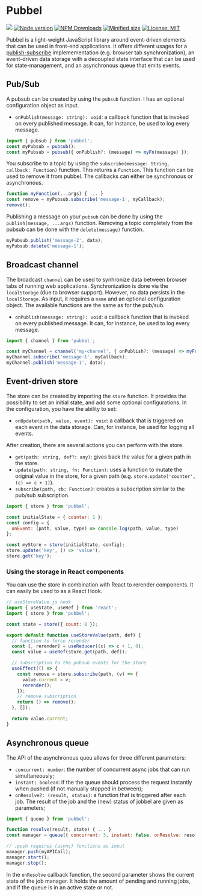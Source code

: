 # Pubbel

![](https://github.com/kevtiq/pubbel/workflows/test/badge.svg)
[![Node version](https://img.shields.io/npm/v/pubbel.svg?style=flat)](https://www.npmjs.com/package/pubbel)
[![NPM Downloads](https://img.shields.io/npm/dm/pubbel.svg?style=flat)](https://www.npmjs.com/package/pubbel)
[![Minified size](https://img.shields.io/bundlephobia/min/pubbel?label=minified)](https://www.npmjs.com/package/pubbel)
[![License: MIT](https://img.shields.io/badge/License-MIT-yellow.svg)](https://opensource.org/licenses/MIT)

Pubbel is a light-weight JavaScript library around event-driven elements that can be used in front-end applications. It offers different usages for a [publish-subscribe](https://en.wikipedia.org/wiki/Publish%E2%80%93subscribe_pattern) implemementation (e.g. browser tab synchronization), an event-driven data storage with a decoupled state interface that can be used for state-management, and an asynchronous queue that emits events.

## Pub/Sub

A pubsub can be created by using the `pubsub` function. I has an optional configuration object as input.

- `onPublish(message: string): void`: a callback function that is invoked on every published message. It can, for instance, be used to log every message.

```js
import { pubsub } from 'pubbel';
const myPubsub = pubsub();
const myPubsub = pubsub({ onPublish?: (message) => myFn(message) });
```

You subscribe to a topic by using the `subscribe(message: String, callback: Function)` function. This returns a `Function`. This function can be used to remove it from pubbel. The callbacks can either be synchronous or asynchronous.

```js
function myFunction(...args) { ... }
const remove = myPubsub.subscribe('message-1', myCallback);
remove();
```

Publishing a message on your `pubsub` can be done by using the `publish(message, ...args)` function. Removing a topic completely from the pubsub can be done with the `delete(message)` function.

```js
myPubsub.publish('message-2', data);
myPubsub.delete('message-1');
```

## Broadcast channel

The broadcast `channel` can be used to synhronize data between browser tabs of running web applications. Synchronization is done via the `localStorage` (due to browser support). However, no data persists in the `localStorage`. As input, it requires a `name` and an optional configuration object. The available functions are the same as for the pub/sub.

- `onPublish(message: string): void`: a callback function that is invoked on every published message. It can, for instance, be used to log every message.

```js
import { channel } from 'pubbel';

const myChannel = channel('my-channel', { onPublish?: (message) => myFn(message) });
myChannel.subscribe('message-1', myCallback);
myChannel.publish('message-1', data);
```

## Event-driven store

The store can be created by importing the `store` function. It provides the possibility to set an initial state, and add some optional configurations. In the configuration, you have the ability to set:

- `onUpdate(path, value, event): void`: a callback that is triggered on each event in the data storage. Can, for instance, be used for logging all events.

After creation, there are several actions you can perform with the store.

- `get(path: string, def?: any)`: gives back the value for a given path in the store.
- `update(path: string, fn: Function)`: uses a function to mutate the original value in the store, for a given path (e.g. `store.update('counter', (c) => c + 1)`).
- `subscribe(path, cb: Function)`: creates a subscription similar to the pub/sub subscription.

```js
import { store } from 'pubbel';

const initialState = { counter: 1 };
const config = {
  onEvent: (path, value, type) => console.log(path, value, type)
};

const myStore = store(initialState, config);
store.update('key', () => 'value');
store.get('key');
```

### Using the storage in React components

You can use the store in combination with React to rerender components. It can easily be used to as a React Hook.

```js
// useStoreValue.js hook
import { useState, useRef } from 'react';
import { store } from 'pubbel';

const state = store({ count: 0 });

export default function useStoreValue(path, def) {
  // function to force rerender
  const [, rerender] = useReducer((c) => c + 1, 0);
  const value = useRef(store.get(path, def));

  // subscription to the pubsub events for the store
  useEffect(() => {
    const remove = store.subscribe(path, (v) => {
      value.current = v;
      rerender();
    });
    // remove subscription
    return () => remove();
  }, []);

  return value.current;
}
```

## Asynchronous queue

The API of the asynchronous queu allows for three different parameters:

- `concurrent: number`: the number of concurrent async jobs that can run simultaneously;
- `instant: boolean`: if the the queue should process the request instantly when pushed (if not manually stopped in between);
- `onResolve?: (result, status)`: a function that is triggered after each job. The result of the job and the (new) status of jobbel are given as parameters;

```js
import { queue } from 'pubbel';

function resolve(result, state) { ... }
const manager = queue({ concurrent: 3, instant: false, onResolve: resolve });

// .push requires (async) functions as input
manager.push(myAPICall);
manager.start();
manager.stop();
```

In the `onResolve` callback function, the second parameter shows the current state of the job manager. It holds the amount of pending and running jobs, and if the queue is in an active state or not.
